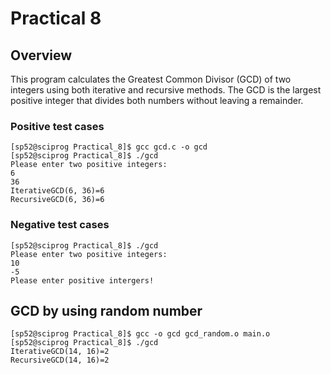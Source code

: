 # Practical 8

## Overview
This program calculates the Greatest Common Divisor (GCD) of two integers using both iterative and recursive methods. The GCD is the largest positive integer that divides both numbers without leaving a remainder.

### Positive test cases 
```Shell
[sp52@sciprog Practical_8]$ gcc gcd.c -o gcd
[sp52@sciprog Practical_8]$ ./gcd
Please enter two positive integers:
6
36
IterativeGCD(6, 36)=6
RecursiveGCD(6, 36)=6
```
### Negative test cases 
```Shell
[sp52@sciprog Practical_8]$ ./gcd
Please enter two positive integers:
10
-5
Please enter positive intergers!
```

## GCD by using random number
```Shell
[sp52@sciprog Practical_8]$ gcc -o gcd gcd_random.o main.o
[sp52@sciprog Practical_8]$ ./gcd
IterativeGCD(14, 16)=2
RecursiveGCD(14, 16)=2
```
